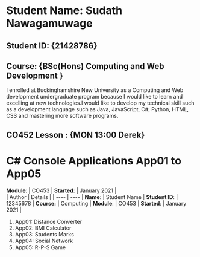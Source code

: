 # Student Name: Sudath Nawagamuwage
## Student ID: {21428786}

## Course: {BSc(Hons) Computing and Web Development }

I enrolled at Buckinghamshire New University as a Computing and Web development undergraduate program because I would like to learn and excelling at new technologies.I would like to develop my technical skill such as a development language such as Java, JavaScript, C#, Python, HTML, CSS and mastering more software programs.

## CO452 Lesson : {MON 13:00 Derek}
# C# Console Applications App01 to App05

**Module**: | CO453     |
**Started**: | January 2021 |  
| Author | Details |
| ---- | ---- |
**Name**: | Student Name  |
**Student ID**: | 12345678 |
**Course:** | Computing |
**Module**: | CO453     |
**Started**: | January 2021 |    

1. App01: Distance Converter
2. App02: BMI Calculator
3. App03: Students Marks
4. App04: Social Network
5. App05: R-P-S Game
